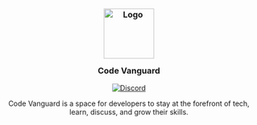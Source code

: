 <h3 align="center">
	<img src="https://github.com/code-vanguard.png" width="100" alt="Logo"/><br/>
	<img src="https://i.ibb.co/sPvFrMC/transparent.png" height="30" width="0px"/>
	Code Vanguard
	<img src="https://raw.githubusercontent.com/catppuccin/catppuccin/main/assets/misc/transparent.png" height="30" width="0px"/>
</h3>

<p align="center">
	<a href="https://discord.com/servers/907385605422448742">
		<img alt="Discord" src="https://img.shields.io/discord/969965106471514212?style=for-the-badge&logo=discord&color=e65145&logoColor=bddccf&labelColor=133b4c">
  </a>
</p>

<p align="center">
  Code Vanguard is a space for developers to stay at the forefront of tech, learn, discuss, and grow their skills.
</p>

